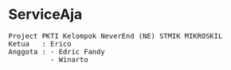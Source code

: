 # ServiceAja
<pre>
Project PKTI Kelompok NeverEnd (NE) STMIK MIKROSKIL
Ketua   : Erico
Anggota : - Edric Fandy
          - Winarto
</pre>
